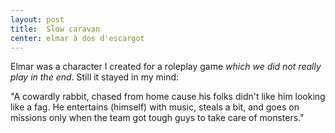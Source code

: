 ```yaml
---
layout: post
title:  Slow caravan
center: elmar à dos d'escargot
---
```

Elmar was a character I created for a roleplay game *which we did not really
play in the end*. Still it stayed in my mind:

"A cowardly rabbit, chased from home cause his folks didn't like him looking
like a fag. He entertains (himself) with music, steals a bit, and goes on
missions only when the team got tough guys to take care of monsters."
